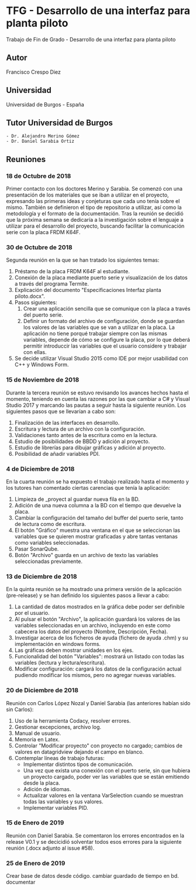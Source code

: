 # TFG - Desarrollo de una interfaz para planta piloto
Trabajo de Fin de Grado - Desarrollo de una interfaz para planta piloto
## Autor
Francisco Crespo Diez
## Universidad
Universidad de Burgos - España
## Tutor Universidad de Burgos
	- Dr. Alejandro Merino Gómez
	- Dr. Daniel Sarabia Ortiz
## Reuniones
### 18 de Octubre de 2018
Primer contacto con los doctores Merino y Sarabia. Se comenzó con una presentación de los materiales que se iban a utilizar en el proyecto, expresando las primeras ideas y conjeturas que cada uno tenía sobre el mismo. También se definieron el tipo de repositorio a utilizar, así como la metodología y el formato de la documentación. Tras la reunión se decidió que la próxima semana se dedicaría a la investigación sobre el lenguaje a utilizar para el desarrollo del proyecto, buscando facilitar la comunicación serie con la placa FRDM K64F.
### 30 de Octubre de 2018
Segunda reunión en la que se han tratado los siguientes temas:
1. Préstamo de la placa FRDM K64F al estudiante.
2. Conexión de la placa mediante puerto serie y visualización de los datos a través del programa Termite.
3. Explicación del documento "Especificaciones Interfaz planta piloto.docx".
4. Pasos siguientes:
    1. Crear una aplicación sencilla que se comunique con la placa a través del puerto serie.
    2. Definir un formato del archivo de configuración, donde se guardan los valores de las variables que se van a utilizar en la placa. La aplicación no tiene porqué trabajar siempre con las mismas variables, depende de cómo se configure la placa, por lo que deberá permitir introduccir las variables que el usuario considere y trabajar con ellas.
5. Se decide utilizar Visual Studio 2015 como IDE por mejor usabilidad con C++ y Windows Form.
### 15 de Noviembre de 2018
Durante la tercera reunión se estuvo revisando los avances hechos hasta el momento, teniendo en cuenta las razones por las que cambiar a C# y Visual Studio 2017 y marcando las pautas a seguir hasta la siguiente reunión. Los siguientes pasos que se llevarían a cabo son:
1. Finalización de las interfaces en desarrollo.
2. Escritura y lectura de un archivo con la configuración.
3. Validaciones tanto antes de la escritura como en la lectura.
4. Estudio de posibilidades de BBDD y adición al proyecto.
5. Estudio de librerías para dibujar gráficas y adición al proyecto.
6. Posibilidad de añadir variables PDI.
### 4 de Diciembre de 2018
En la cuarta reunión se ha expuesto el trabajo realizado hasta el momento y los tutores han comentado ciertas carencias que tenía la aplicación:
1. Limpieza de _proyect al guardar nueva fila en la BD.
2. Adición de una nueva columna a la BD con el tiempo que devuelve la placa.
3. Cambiar la configuración del tamaño del buffer del puerto serie, tanto de lectura como de escritura.
4. El botón "Gráfico" muestra una ventana en el que se seleccionan las variables que se quieren mostrar graficadas y abre tantas ventanas como variables seleccionadas.
5. Pasar SonarQube.
6. Botón "Archivo" guarda en un archivo de texto las variables seleccionadas previamente.
### 13 de Diciembre de 2018
En la quinta reunión se ha mostrado una primera versión de la aplicación (pre-release) y se han definido los siguientes pasos a llevar a cabo:
1. La cantidad de datos mostrados en la gráfica debe poder ser definible por el usuario.
2. Al pulsar el botón "Archivo", la aplicación guardará los valores de las variables seleccionadas en un archivo, incluyendo en este como cabecera los datos del proyecto (Nombre, Descripción, Fecha).
3. Investigar acerca de los ficheros de ayuda (fichero de ayuda .chm) y su implementación en windows forms.
4. Las gráficas deben mostrar unidades en los ejes.
5. Funcionalidad del botón "Variables": mostrará un listado con todas las variables (lectura y lectura/escritura).
6. Modificar configuración: cargará los datos de la configuración actual pudiendo modificar los mismos, pero no agregar nuevas variables.
### 20 de Diciembre de 2018
Reunión con Carlos López Nozal y Daniel Sarabia (las anteriores habían sido sin Carlos):
1. Uso de la herramienta Codacy, resolver errores.
2. Gestionar excepciones, archivo log.
3. Manual de usuario.
4. Memoria en Latex.
5. Controlar "Modificar proyecto" con proyecto no cargado; cambios de valores en datagridview dejando el campo en blanco.
6. Contemplar líneas de trabajo futuras:
	- Implementar distintos tipos de comunicación.
	- Una vez que exista una conexión con el puerto serie, sin que hubiera un proyecto cargado, poder ver las variables que se están emitiendo desde la placa.
	- Adición de idiomas.
	- Actualizar valores en la ventana VarSelection cuando se muestran todas las variables y sus valores.
	- Implementar variables PID.
### 15 de Enero de 2019
Reunión con Daniel Sarabia. Se comentaron los errores encontrados en la release V0.1 y se decicidió solventar todos esos errores para la siguiente reunión (.docx adjunto al issue #58).
### 25 de Enero de 2019
Crear base de datos desde código.
cambiar guardado de tiempo en bd.
documentar

